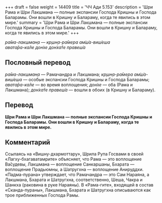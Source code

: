 +++
draft = false
weight = 14409
title = 'ЧЧ Ади 5.153'
description = 'Шри Рама и Шри Лакшмана — полные экспансии Господа Кришны и Господа Баларамы. Они вошли в Кришну и Балараму, когда те явились в этом мире.'
summary = 'Шри Рама и Шри Лакшмана — полные экспансии Господа Кришны и Господа Баларамы. Они вошли в Кришну и Балараму, когда те явились в этом мире.'
+++

_ра̄ма-лакшман̣а — кр̣шн̣а-ра̄мера ам̇ш́а-виш́еша  
авата̄ра-ка̄ле дон̇хе дон̇ха̄те правеш́а_

## Пословный перевод

_ра̄ма_\-_лакшман̣а_ — Рамачандра и Лакшмана; _кр̣шн̣а_\-_ра̄мера_ _ам̇ш́а_\-_виш́еша_ — особые экспансии Господа Кришны и Господа Баларамы; _авата̄ра_\-_ка̄ле_ — во время воплощения; _дон̇хе_ — оба (Рама и Лакшмана); _дон̇ха̄те_ _правеш́а_ — вошли в обоих (в Кришну и Балараму).

## Перевод

**Шри Рама и Шри Лакшмана — полные экспансии Господа Кришны и Господа Баларамы. Они вошли в Кришну и Балараму, когда те явились в этом мире.**

## Комментарий

Ссылаясь на «Вишну-дхармоттару», Шрила Рупа Госвами в своей «Лагху-бхагаватамрите» объясняет, что Рама — это воплощение Ва̄судевы, Лакшмана — воплощение Санкаршаны, Бхарата — воплощение Прадьюмны, а Шатругхна — воплощение Анируддхи. «Падма-пурана» утверждает, что Рамачандра — это Сам Нараяна, а Лакшмана, Бхарата и Шатругхна, соответственно, Шеша, Чакра и Шанкха (раковина в руке Нараяны). В «Рама-гите», входящей в состав «Сканда-пураны», Лакшмана, Бхарата и Шатругхна описываются как трое приближенных Господа Рамы.
